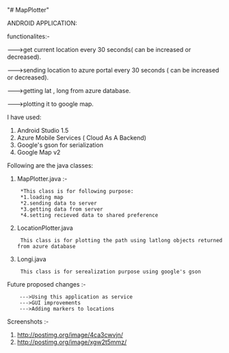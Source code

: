 "# MapPlotter" 



ANDROID APPLICATION:


functionalites:-

  --->get current location every 30 seconds( can be increased or decreased).
  
  --->sending location to azure portal every 30 seconds ( can be increased or decreased).
  
  --->getting lat , long from azure database.
  
  --->plotting it to google map.
  
  
I have used:


1. Android Studio 1.5
2. Azure Mobile Services ( Cloud As A Backend)
3. Google's gson for serialization
4. Google Map v2

Following are the java classes:
1. MapPlotter.java :-
      
        *This class is for following purpose: 
        *1.loading map
        *2.sending data to server
        *3.getting data from server
        *4.setting recieved data to shared preference

2. LocationPlotter.java

        This class is for plotting the path using latlong objects returned from azure database

3. Longi.java

        This class is for serealization purpose using google's gson
        
Future proposed changes :-

        --->Using this application as service
        --->GUI improvements 
        --->Adding markers to locations
        
Screenshots :-

1. http://postimg.org/image/4ca3cwvjn/
2. http://postimg.org/image/xgw2t5mmz/
